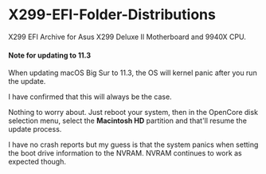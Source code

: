 # X299-EFI-Folder-Distributions
X299 EFI Archive for Asus X299 Deluxe II Motherboard and 9940X CPU. 

#### Note for updating to 11.3

When updating macOS Big Sur to 11.3, the OS will kernel panic after you run the update. 

I have confirmed that this will always be the case. 

Nothing to worry about. Just reboot your system, then in the OpenCore disk selection menu, select the **Macintosh HD** partition and that'll resume the update process. 

I have no crash reports but my guess is that the system panics when setting the boot drive information to the NVRAM. NVRAM continues to work as expected though. 
